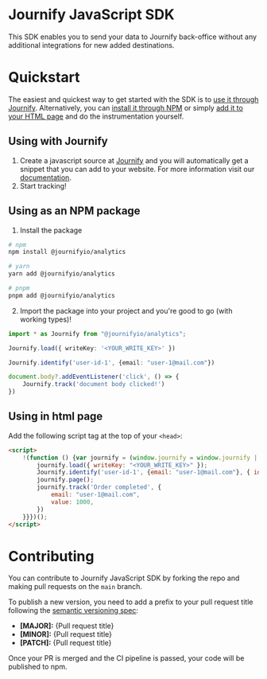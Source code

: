 # Journify JavaScript SDK
This SDK enables you to send your data to Journify back-office without any additional integrations for new added destinations.

# Quickstart
The easiest and quickest way to get started with the SDK is to [use it through Journify](#using-with-journify). Alternatively, you can [install it through NPM](#using-as-an-npm-package) or simply [add it to your HTML page](#using-in-html-page) and do the instrumentation yourself.

## Using with Journify
1. Create a javascript source at [Journify](https://app.journify.io) and you will automatically get a snippet that you can add to your website. For more information visit our [documentation](https://journify.io/docs/sources/javascript).
2. Start tracking!

## Using as an NPM package
1. Install the package

```sh
# npm
npm install @journifyio/analytics

# yarn
yarn add @journifyio/analytics

# pnpm
pnpm add @journifyio/analytics
```

2. Import the package into your project and you're good to go (with working types)!

```ts
import * as Journify from "@journifyio/analytics";

Journify.load({ writeKey: '<YOUR_WRITE_KEY>' })

Journify.identify('user-id-1', {email: "user-1@mail.com"})

document.body?.addEventListener('click', () => {
    Journify.track('document body clicked!')
})
```

## Using in html page
Add the following script tag at the top of your `<head>`:
```html
<script>
    !(function () {var journify = (window.journify = window.journify || []);var localJournify; if (!journify.load) { if (journify.invoked) { console.error("Journify snippet included twice."); } else { journify.invoked = !0; journify.methods = ["track", "identify", "group", "track", "page"]; journify.factory = function (methodName) { return function () { var callArgs = Array.prototype.slice.call(arguments); callArgs.unshift(methodName); journify.push(callArgs); return journify }; }; for (var i = 0; i < journify.methods.length; i++) { var methodName = journify.methods[i]; journify[methodName] = journify.factory(methodName); } journify.load = function (loadSettings) { var script = document.createElement("script"); script.type = "text/javascript"; script.async = !0; script.src = "https://unpkg.com/@journifyio/analytics@latest/dist/_bundles/journifyio.min.js"; localJournify = journify; script.onload = function () { window.journify.load(loadSettings); for (var i = 0; i < localJournify.length; i++) { var callArgs = localJournify[i]; var methodName = callArgs.shift(); if (!window.journify[methodName]) return; window.journify[methodName].apply(this, callArgs); } }; var firstScript = document.getElementsByTagName("script")[0]; firstScript.parentNode.insertBefore(script, firstScript); };
        journify.load({ writeKey: "<YOUR_WRITE_KEY>" });
        Journify.identify('user-id-1', {email: "user-1@mail.com"}, { id: "001-541-754-3010", type: "phone", collection: "users"})
        journify.page();
        journify.track('Order completed', {
            email: "user-1@mail.com",
            value: 1000,
        })
    }}})();
</script>
```

# Contributing
You can contribute to Journify JavaScript SDK by forking the repo and making pull requests on the `main` branch.

To publish a new version, you need to add a prefix to your pull request title following the [semantic versioning spec](https://semver.org/):
* **[MAJOR]:** \{Pull request title\}
* **[MINOR]:** \{Pull request title\}
* **[PATCH]:** \{Pull request title\}

Once your PR is merged and the CI pipeline is passed, your code will be published to npm.